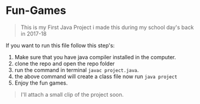 # Fun-Games
> This is my First Java Project i made this during my school day's back in 2017-18

If you want to run this file follow this step's:

1. Make sure that you have java compiler installed in the computer.
2. clone the repo and open the repo folder 
3. run the command in terminal `javac project.java`.
4. the above command will create a class file now run `java project`
5. Enjoy the fun games.

> I'll attach a small clip of the project soon.
